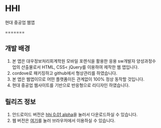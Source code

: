 # HHI
현대 중공업 웹앱

=======
## 개발 배경
1. 본 앱은 대우정보처리회계학원 모바일 포렌식을 활용한 응용 sw개발자 양성과정수업의 산출물로서 HTML, CSS< jQuery를 이용하여 제작한 웹 앱입니다.
2. cordove로 패키징하고 github에서 형상관리를 하였습니다.
3. 본 앱은 웹앱이므로 어떤 플랫폼이든 관계없이 100% 정상 동작할 것입니다.
4. 현대 중공업 웹사이트를 기반으로 반응형으로 리디자인 하였습니다. 

## 릴리즈 정보
1. 안드로이드 버전은 [hhi 0.01 alpha](#)을 눌러서 다운로드하실 수 있습니다. 
2. 웹 버전은 [여기](http://jhg097.dothome.co.kr/hhi)를 눌러 브라우저에서 이용하실 수 있습니다. 


